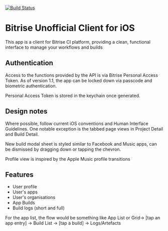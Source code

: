 [![Build Status](https://app.bitrise.io/app/e88b90edc48f2fac/status.svg?token=ApRu9n8s9xPI4uM9wzpXGQ)](https://app.bitrise.io/app/e88b90edc48f2fac)

#  Bitrise Unofficial Client for iOS

This app is a client for Bitrise CI platform, providing a clean, functional interface to manage your workflows and builds

## Authentication
Access to the functions provided by the API is via Bitrise Personal Access Token. As of version 1.1, the app can be locked down via passcode and biometric authentication. 

Personal Access Token is stored in the keychain once generated. 

## Design notes
Where possible, follow current iOS conventions and Human Interface Guidelines. One notable exception is the tabbed page views in Project Detail and Build Detail.

New build modal sheet is styled similar to Facebook and Music apps, can be dismissed by dragging down or tapping the chevron. 

Profile view is inspired by the Apple Music profile transitions

## Features
* User profile
* User's apps
* User's organisations
* App Builds
* Build logs (short and full)

For the app list, the flow would be something like App List or Grid-> [tap an app entry] -> Build List -> [tap a build] -> Logs/Artefacts

